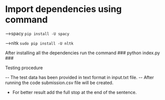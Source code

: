 # Import dependencies using command #

-->spacy
`pip install -U spacy`

-->nltk
`sudo pip install -U nltk`

After installing all the dependencies run the command ### python index.py ###

Testing procedure

-- The test data has been provided in text format in input.txt file.
-- After running the code submission.csv file will be created.
* For better result add the full stop at the end of the sentence.